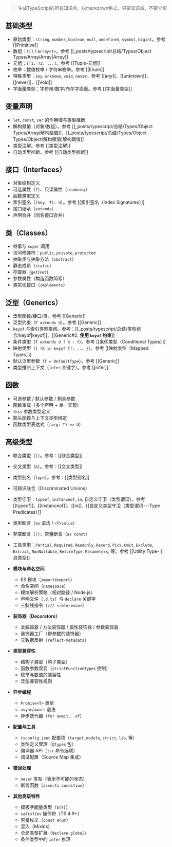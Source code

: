 > 生成TypeScript的所有知识点。以markdown格式，只要知识点，不要介绍

## 基础类型
  - 原始类型：`string`, `number`, `boolean`, `null`, `undefined`, `symbol`, `bigint`。参考 [[Primitive]]
  - 数组：`T[]` / `Array<T>`。参考 [[_posts/typescript/总结/Types/Object Types/Array/Array|Array]]
  - 元组：`[T1, T2, ...]`。参考 [[Tuple-元组]]
  - 枚举：数值枚举 / 字符串枚举。参考 [[Enum]]
  - 特殊类型：`any`, `unknown`, `void`, `never`。参考 [[any]]、[[unknown]]、[[never]]、[[Void]]
  - 字面量类型：字符串/数字/布尔字面量。参考 [[字面量类型]]

## 变量声明
  - `let`, `const`, `var` 的作用域与类型推断
  - 解构赋值（对象/数组）。参考 [[_posts/typescript/总结/Types/Object Types/Array/解构赋值]]、[[_posts/typescript/总结/Types/Object Types/Object/解构赋值|解构赋值]]
  - 类型注解。参考 [[类型注解]]
  - 自动类型推断。参考 [[自动类型推断]]

## 接口（Interfaces）
  - 对象结构定义
  - 可选属性（`?`）、只读属性（`readonly`）
  - 函数类型定义
  - 索引签名（`[key: T]: U`）。参考 [[索引签名（Index Signatures）]]
  - 接口继承（`extends`）
  - 声明合并（同名接口合并）

## 类（Classes）
  - 继承与 `super` 调用
  - 访问修饰符：`public`, `private`, `protected`
  - 抽象类与抽象方法（`abstract`）
  - 静态成员（`static`）
  - 存取器（`get`/`set`）
  - 参数属性（构造函数简写）
  - 类实现接口（`implements`）

## 泛型（Generics）
  - 泛型函数/接口/类。参考 [[Generic]]
  - 泛型约束（`T extends U`）。参考 [[Generic]]
  - `keyof` 与索引类型查询。参考：[[_posts/typescript/总结/类型组合/keyof|keyof]]、[[Generic#2. **使用 `keyof` 约束**]]
  - 条件类型（`T extends U ? X : Y`）。参考 [[条件类型（Conditional Types）]]
  - 映射类型（`{ [K in keyof T]: ... }`）。参考 [[映射类型（Mapped Types）]]
  - 默认泛型参数（`T = DefaultType`）。参考 [[Generic]]
  - 类型推断上下文（`infer` 关键字）。参考 [[infer]]

## 函数
  - 可选参数 / 默认参数 / 剩余参数
  - 函数重载（多个声明 + 单一实现）
  - `this` 参数类型定义
  - 箭头函数与上下文类型绑定
  - 函数类型表达式（`(arg: T) => U`）

## 高级类型
  - 联合类型（`|`）。参考：[[联合类型]]
  - 交叉类型（`&`）。参考：[[交叉类型]]
  - 类型别名（`type`）。参考：[[类型别名]]
  - 可辨识联合（Discriminated Unions）
  - 类型守卫：`typeof`, `instanceof`, `in`, 自定义守卫（类型谓词）。参考 [[typeof]]、[[instanceof]]、[[in]]、[[自定义类型守卫（类型谓词---Type Predicates）]]
  - 类型断言（`as` 语法 / `<T>value`）
  - 非空断言（`!`）、常量断言（`as const`）
  - 工具类型：`Partial`, `Required`, `Readonly`, `Record`, `Pick`, `Omit`, `Exclude`, `Extract`, `NonNullable`, `ReturnType`, `Parameters`, 等。参考 [[Utility Type-工具类型]]

- **模块与命名空间**
  - ES 模块（`import`/`export`）
  - 命名空间（`namespace`）
  - 模块解析策略（相对路径 / Node.js）
  - 声明文件（`.d.ts`）与 `declare` 关键字
  - 三斜线指令（`/// <reference>`）

- **装饰器（Decorators）**
  - 类装饰器 / 方法装饰器 / 属性装饰器 / 参数装饰器
  - 装饰器工厂（带参数的装饰器）
  - 元数据反射（`reflect-metadata`）

- **类型兼容性**
  - 结构子类型（鸭子类型）
  - 函数参数双变（`strictFunctionTypes` 控制）
  - 枚举与数值的兼容性
  - 泛型兼容性规则

- **异步编程**
  - `Promise<T>` 类型
  - `async`/`await` 语法
  - 异步迭代器（`for await...of`）

- **配置与工具**
  - `tsconfig.json` 配置项（`target`, `module`, `strict`, `lib`, 等）
  - 类型定义管理（`@types` 包）
  - 编译器 API（`tsc` 命令选项）
  - 调试配置（Source Map 集成）

- **错误处理**
  - `never` 类型（表示不可能的状态）
  - 断言函数（`asserts condition`）

- **其他高级特性**
  - 模板字面量类型（`${T}`）
  - `satisfies` 操作符（TS 4.9+）
  - 常量枚举（`const enum`）
  - 混入（Mixins）
  - 全局类型扩展（`declare global`）
  - 条件类型中的 `infer` 推理



